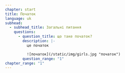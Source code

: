 ```yaml
---
chapter: start
title: Початок
language: uk
subhead:
  - subhead_title: Загальні питання
    questions:
      - question_title: щ﻿о таке початок?
        description: |-
          ц﻿е початок

          ![початок](/static/img/girls.jpg "початок")
        question_range: "1"
chapter_range: "1"
---
```

